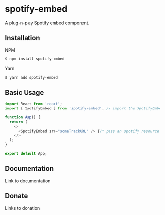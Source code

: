 # spotify-embed

A plug-n-play Spotify embed component.

## Installation

NPM

```bash
$ npm install spotify-embed
```

Yarn

```bash
$ yarn add spotify-embed
```

## Basic Usage

```js
import React from 'react';
import { SpotifyEmbed } from 'spotify-embed'; // import the SpotifyEmbed component

function App() {
  return (
    <>
      <SpotifyEmbed src="someTrackURL" /> {/* pass an spotify resource URL/URI */}
    </>
  );
}

export default App;
```

## Documentation

Link to documentation

## Donate

Links to donation
